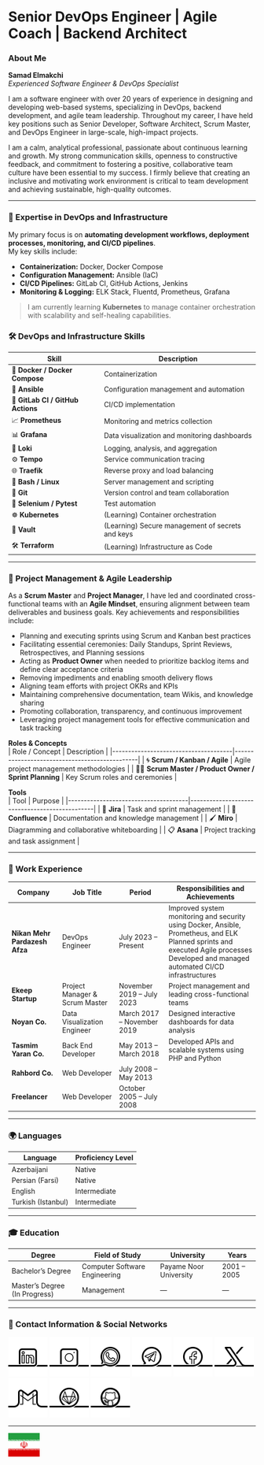 # Senior DevOps Engineer | Agile Coach | Backend Architect

### About Me

**Samad Elmakchi**  
*Experienced Software Engineer & DevOps Specialist*

I am a software engineer with over 20 years of experience in designing and developing web-based systems, specializing in DevOps, backend development, and agile team leadership. Throughout my career, I have held key positions such as Senior Developer, Software Architect, Scrum Master, and DevOps Engineer in large-scale, high-impact projects.

I am a calm, analytical professional, passionate about continuous learning and growth. My strong communication skills, openness to constructive feedback, and commitment to fostering a positive, collaborative team culture have been essential to my success. I firmly believe that creating an inclusive and motivating work environment is critical to team development and achieving sustainable, high-quality outcomes.

---

### 🔧 Expertise in DevOps and Infrastructure

My primary focus is on **automating development workflows, deployment processes, monitoring, and CI/CD pipelines**.  
My key skills include:

- **Containerization:** Docker, Docker Compose  
- **Configuration Management:** Ansible (IaC)  
- **CI/CD Pipelines:** GitLab CI, GitHub Actions, Jenkins  
- **Monitoring & Logging:** ELK Stack, Fluentd, Prometheus, Grafana  

> I am currently learning **Kubernetes** to manage container orchestration with scalability and self-healing capabilities.

### 🛠 DevOps and Infrastructure Skills

| Skill                              | Description                                              |
|------------------------------------|----------------------------------------------------------|
| 🐳 **Docker / Docker Compose**     | Containerization                                         |
| 🤖 **Ansible**                     | Configuration management and automation                  |
| 🔁 **GitLab CI / GitHub Actions**  | CI/CD implementation                                     |
| 📈 **Prometheus**                  | Monitoring and metrics collection                        |
| 📊 **Grafana**                     | Data visualization and monitoring dashboards             |
| 🔎 **Loki**                        | Logging, analysis, and aggregation                       |
| ⚙️ **Tempo**                       | Service communication tracing                            |
| 🌐 **Traefik**                     | Reverse proxy and load balancing                         |
| 🐚 **Bash / Linux**                | Server management and scripting                          |
| 🔧 **Git**                         | Version control and team collaboration                   |
| 🧪 **Selenium / Pytest**           | Test automation                                          |
| ☸️ **Kubernetes**                  | (Learning) Container orchestration                       |
| 🔐 **Vault**                       | (Learning) Secure management of secrets and keys         |
| 🛠️ **Terraform**                   | (Learning) Infrastructure as Code                        |


---

### 🧠 Project Management & Agile Leadership
As a **Scrum Master** and **Project Manager**, I have led and coordinated cross-functional teams with an **Agile Mindset**, ensuring alignment between team deliverables and business goals. Key achievements and responsibilities include:

- Planning and executing sprints using Scrum and Kanban best practices  
- Facilitating essential ceremonies: Daily Standups, Sprint Reviews, Retrospectives, and Planning sessions  
- Acting as **Product Owner** when needed to prioritize backlog items and define clear acceptance criteria  
- Removing impediments and enabling smooth delivery flows  
- Aligning team efforts with project OKRs and KPIs  
- Maintaining comprehensive documentation, team Wikis, and knowledge sharing  
- Promoting collaboration, transparency, and continuous improvement  
- Leveraging project management tools for effective communication and task tracking  

**Roles & Concepts**  
| Role / Concept                      | Description                                   |
|--------------------------------------|-----------------------------------------------|
| 🌀 **Scrum / Kanban / Agile**        | Agile project management methodologies        |
| 👨‍🏫 **Scrum Master / Product Owner / Sprint Planning** | Key Scrum roles and ceremonies                |

**Tools**  
| Tool                                 | Purpose                                       |
|--------------------------------------|-----------------------------------------------|
| 📝 **Jira**                           | Task and sprint management                    |
| 📒 **Confluence**                     | Documentation and knowledge management        |
| 🖌 **Miro**                           | Diagramming and collaborative whiteboarding   |
| 📋 **Asana**                          | Project tracking and task assignment          |

---

### 💼 Work Experience

| Company                       | Job Title                     | Period                   | Responsibilities and Achievements                             |
|-------------------------------|------------------------------|--------------------------|--------------------------------------------------------------|
| **Nikan Mehr Pardazesh Afza** | DevOps Engineer               | July 2023 – Present      | Improved system monitoring and security using Docker, Ansible, Prometheus, and ELK<br>Planned sprints and executed Agile processes<br>Developed and managed automated CI/CD infrastructures |
| **Ekeep Startup**              | Project Manager & Scrum Master| November 2019 – July 2023| Project management and leading cross-functional teams         |
| **Noyan Co.**                 | Data Visualization Engineer   | March 2017 – November 2019| Designed interactive dashboards for data analysis             |
| **Tasmim Yaran Co.**           | Back End Developer            | May 2013 – March 2018    | Developed APIs and scalable systems using PHP and Python      |
| **Rahbord Co.**               | Web Developer                 | July 2008 – May 2013     |                                                              |
| **Freelancer**                | Web Developer                 | October 2005 – July 2008 |                                                              |

---

### 🌍 Languages

| Language         | Proficiency Level |
|------------------|-------------------|
| Azerbaijani      | Native            |
| Persian (Farsi)  | Native            |
| English          | Intermediate      |
| Turkish (Istanbul)| Intermediate     |

---

### 🎓 Education

| Degree                   | Field of Study           | University     | Years           |
|--------------------------|-------------------------|----------------|-----------------|
| Bachelor’s Degree        | Computer Software Engineering | Payame Noor University | 2001 – 2005    |
| Master’s Degree (In Progress) | Management            | —              | —               |

---

### 📡 Contact Information & Social Networks

[![1.01]][01] [![1.02]][02] [![1.03]][03] [![1.04]][04] [![1.06]][06] [![1.05]][05] [![1.07]][07] [![1.10]][10] [![1.11]][11]

[01]: https://www.linkedin.com/in/samad-elmakchi  
[02]: https://www.instagram.com/samad.elmakchi  
[03]: https://wa.me/989141189645  
[04]: https://t.me/samadelmakchi  
[05]: https://x.com/elmakchi  
[06]: https://facebook.com/samad.elmakchi  
[07]: mailto:samad.elmakchi@gmail.com  
[10]: https://gitlab.com/samadelmakchi  
[11]: https://github.com/samadelmakchi  

[1.01]: social/linkedin.png (LinkedIn)  
[1.02]: social/instagram.png (Instagram)  
[1.03]: social/whatsapp.png (WhatsApp)  
[1.04]: social/telegram.png (Telegram)  
[1.05]: social/x.png (X)  
[1.06]: social/facebook.png (Facebook)  
[1.07]: social/gmail.png (Gmail)  
[1.10]: social/gitlab.png (Gitlab)  
[1.11]: social/github.png (Github)

---

[lang_az]: README-AZ.md
[lang_tr]: README-TR.md
[lang_ar]: README-AR.md
[lang_fa]: README-FA.md
[lang_en]: README.md

[flag_fa]: flag/fa.svg (فارسی)
[flag_az]: flag/az.svg (Azərbaycani)
[flag_tr]: flag/tr.svg (Türkisch)
[flag_ar]: flag/ar.svg (العربي)
[flag_en]: flag/en.svg (English)

[![flag_fa]][lang_fa]
